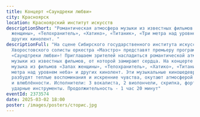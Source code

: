 ```yaml
---
title: Концерт «Саундреки любви»
city: Красноярск
location: Красноярский институт искусств
descriptionShort: "Романтическая атмосфера музыки из известных фильмов «Запах
  женщины», «Телохранитель», «Хатико», «Титаник», «Три метра над уровнем неба» и
  других кинолент. "
descriptionFull: "На сцене Сибирского государственного института искусств им. Д.
  Хворостовского солисты оркестра «Маэстро» представят премьеру программы
  «Саундтреки любви»! Приглашаем зрителей насладиться романтической атмосферой
  музыки из известных фильмов, от которой замирают сердца. На концерте прозвучит
  музыка из фильмов «Запах женщины», «Телохранитель», «Хатико», «Титаник», «Три
  метра над уровнем неба» и других кинолент. Эти музыкальные киношедевры
  разбудят теплые воспоминания и искренние чувства, окутают атмосферой нежности
  и влюблённости. Исполнители: 3 вокалиста, 2 виолончели, скрипка, фортепиано,
  ударные инструменты. Продолжительность - 1 час 20 минут"
eventId: 2373574
date: 2025-03-02 18:00
poster: /images/posters/сторис.jpg
---
```

